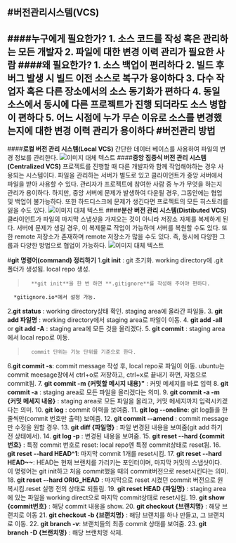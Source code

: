 #**버전관리시스템(VCS)**
-------------------------------------
####누구에게 필요한가?
	1. 소스 코드를 작성 혹은 관리하는 모든 개발자
	2. 파일에 대한 변경 이력 관리가 필요한 사람
####왜 필요한가?
	1. 	소스 백업이 편리하다
	2.	빌드 후 버그 발생 시 빌드 이전 소스로 복구가 용이하다
	3.	다수 작업자 혹은 다른 장소에서의 소스 동기화가 편하다
	4.	동일 소스에서 동시에 다른 프로젝트가 진행 되더라도 소스 병합이 편하다
	5.	어느 시점에 누가 무슨 이유로 소스를 변경했는지에 대한 변경 이력 관리가 용이하다
#**버전관리 방법**
----------------------------------------
####**로컬 버전 관리 시스템(Local VCS)**
간단한 데이터 베이스를 사용하여 파일의 변경 정보를 관리한다.
![ 이미지 대체 텍스트](https://git-scm.com/figures/18333fig0101-tn.png  "로컬 버전 관리 시스템")
####**중앙 집중식 버전 관리 시스템(Centralized VCS)**
프로젝트를 진행할 때 다른 개발자와 함께 작업해야하는 경우 사용되는 시스템이다. 파일을 관리하는 서버가 별도로 있고 클라이언트가 중앙 서버에서 파일을 받아 사용할 수 있다.
관리자가 프로젝트에 참여한 사람 중 누가 무엇을 하는지 관리가 용이하다. 하지만, 중앙 서버에 문제가 발생하여 다운될 경우, 그동안에는 협업 및 백업이 불가능하다. 또한 하드디스크에 문제가 생긴다면 프로젝트의 모든 히스토리를 잃을 수도 있다.
![ 이미지 대체 텍스트](https://git-scm.com/figures/18333fig0102-tn.png  "중앙 집중식 버전 관리 시스템")
####**분산 버전 관리 시스템(Distibuted VCS)**
클라이언트가 파일의 마지막 스냅샷을 가져오는 것이 아니라 저장소 자체를 복제하게 된다. 서버에 문제가 생길 경우, 이 복제물로 작업이 가능하며 서버를 복원할 수도 있다. 또한 remote 저장소가 존재하며 remote 저장소가 많을 수도 있다. 즉, 동시에 다양한 그룹과 다양한 방법으로 협업이 가능하다.
![ 이미지 대체 텍스트](https://git-scm.com/figures/18333fig0103-tn.png  "분산 버전 관리 시스템")
   
   
#**git 명령어(command) 정리하기**
1.**git init** : git 초기화. working directory에 .git 폴더가 생성됨. local repo 생성.
>		**git init**을 한 번 하면 **.gitignore**를 작성해 주어야 편하다. 
	  *gitignore.io*에서 설정 가능. 

2.**git status** : working directory상태 확인. staging area에 올라간 파일들. 
3. **git add 파일명** : working directory에서 staging area로 파일이 이동.
4. **git add -all** or **git add -A** : staging area에 모든 것을 올리겠다.
5. **git commit** : staging area에서 local repo로 이동. 
>		commit 단위는 기능 단위를 기준으로 한다.
       
6.**git commit -s**: commit message 작성 후, local repo로 파일이 이동.    ubuntu는 commit meesage창에서 ctrl+o로 저장하고, ctrl+x로 끝내기 하면, 자동으로 commit됨.
7. **git commit -m {커밋할 메시지 내용}"** : 커밋 메세지를 바로 입력
8. **git commit -a** : staging area로 모든 파일을 올리겠다는 의미.
9. **git commit -a -m {커밋 메세지 내용}** : staging area로 모든 파일을 올리고, 커밋 메세지까지 입력시키겠다는 의미.
10. **git log** : commit 이력을 보여줌.
11. **git log --oneline**: git log들을 한 줄씩만(commit 번호만 출력) 보여줌.
12. **git commit --amend** : commit message만 수정을 원할 경우.
13. **git diff {파일명}** : 파일 변경된 내용을 보여줌(git add 하기 전 상태에서). 
14. **git log -p** : 변경된 내용을 보여줌.
15. **git reset --hard {commit번호}** : 특정 commit 번호로 reset: local repo엔 특정 commit상태로 reset됨.
16. **git reset --hard HEAD^1**: 마지막 commit 1개를 reset시킴.
17. **git reset --hard HEAD~~**: HEAD는 현재 브랜치를 가리키는 포인터이며, 마지막 커밋의 스냅샷이다. 이 명령어는 git init하고 처음 commit했을 때의 commit버전으로 reset시킨다는 의미.
18. **git reset --hard ORIG_HEAD** : 마지막으로 reset 시켰던 commit 버전으로 원복시킴.reset 실행 전의 상태로 되돌림.
19. **git reset HEAD {파일명}** : staging area에 있는 파일을 working direct으로 마지막 commit상태로 reset시킴.
19.  **git show {commit번호}** : 해당 commit 내용을 show.
20. **git checkout {브랜치명}** : 해당 브랜치로 이동
21. **git checkout -b {브랜치명}** : 해당 브랜치를 하나 만들고, 그 브랜치로 이동.
22. **git branch -v**: 브랜치들의 최종 commit 상태를 보여줌.
23. **git branch -D {브랜치명}** :  해당 브랜치명 삭제.